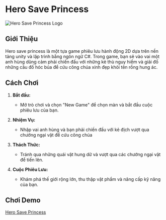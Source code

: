 # Hero Save Princess

![Hero Save Princess Logo](https://github.com/thang1204/Hero-save-princess/assets/99167265/23be1d39-4ec9-4038-9788-bf708bc34835)

## Giới Thiệu

Hero save princess là một tựa game phiêu lưu hành động 2D dựa trên nền tảng unity và lập trình bằng ngôn ngữ C#. Trong game, bạn sẽ vào vai một anh hùng dũng cảm phải chiến đấu với những kẻ thù nguy hiểm và giải đố những câu đố hóc búa để cứu công chúa xinh đẹp khỏi tên rồng hung ác.

## Cách Chơi

1. **Bắt đầu:**
   - Mở trò chơi và chọn "New Game" để chọn màn và bắt đầu cuộc phiêu lưu của bạn.

2. **Nhiệm Vụ:**
   - Nhập vai anh hùng và bạn phải chiến đấu với kẻ địch vượt qua chướng ngại vật để cứu công chúa

3. **Thách Thức:**
   - Tránh qua những quái vật hung dữ và vượt qua các chướng ngại vật để tiến lên.

4. **Cuộc Phiêu Lưu:**
   - Khám phá thế giới rộng lớn, thu thập vật phẩm và nâng cấp kỹ năng của bạn.
## Chơi Demo
[Hero Save Princess](https://thang1204.itch.io/hero-save-princess)
